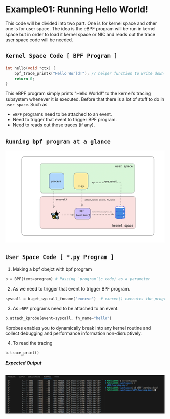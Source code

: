 # Example01: Running Hello World!

This code will be divided into two part. One is for kernel space and other one is for user space. The idea is the eBPF program will be run in kernel space but in order to load it kernel space or NIC and reads out the trace user space code will be needed.

## `Kernel Space Code [ BPF Program ]`
```c
int hello(void *ctx) {
    bpf_trace_printk("Hello World!"); // helper function to write down a message.
    return 0;
}
```

This eBPF program simply prints "Hello World!" to the kernel's tracing subsystem whenever it is executed. Before that there is a lot of stuff to do in `user space`. Such as

- `eBPF` programs need to be attached to an event.
- Need to trigger that event to trigger BPF program.
- Need to reads out those traces (if any).

## `Running bpf program at a glance`

![Running bpf](https://github.com/Raihan-009/eBPF-learning-docs/blob/main/chapter2/running-bpf.png?raw=true)

## `User Space Code [ *.py Program ]`

1. Making a bpf obejct with bpf program

```python
b = BPF(text=program) # Passing `program`(c code) as a parameter
```
2. As we need to trigger that event to trigger BPF program.
```python
syscall = b.get_syscall_fnname("execve")  # execve() executes the program referred to by pathname.
```
3. As `eBPF` programs need to be attached to an event.
```python
b.attach_kprobe(event=syscall, fn_name="hello")
```
Kprobes enables you to dynamically break into any kernel routine and collect debugging and performance information non-disruptively. 

4. To read the tracing
```python
b.trace_print()
```
***Expected Output***

![hello world!](https://github.com/Raihan-009/eBPF-learning-docs/blob/main/chapter2/hello.png?raw=true)
---